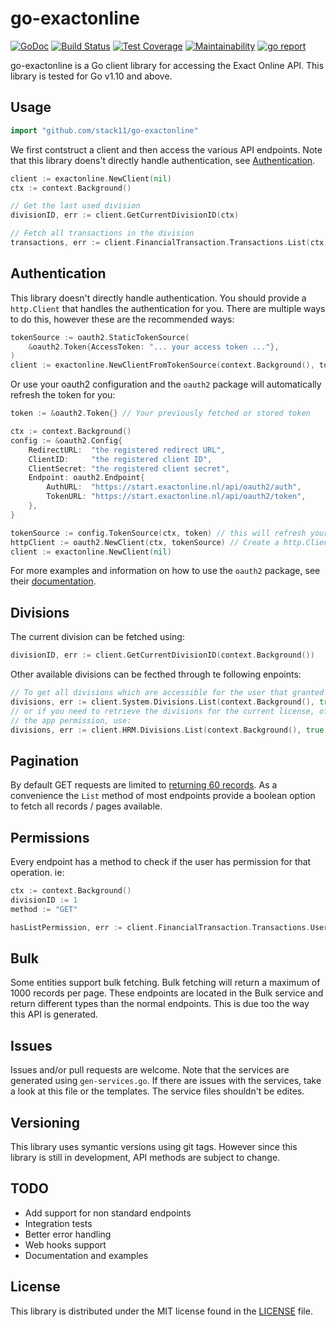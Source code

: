 # go-exactonline #

[![GoDoc](https://godoc.org/github.com/stack11/go-exactonline?status.svg)](https://godoc.org/github.com/stack11/go-exactonline) [![Build Status](https://travis-ci.org/stack11/go-exactonline.svg?branch=master)](https://travis-ci.org/stack11/go-exactonline) [![Test Coverage](https://coveralls.io/repos/github/stack11/go-exactonline/badge.svg?branch=master)](https://coveralls.io/github/stack11/go-exactonline?branch=master) [![Maintainability](https://api.codeclimate.com/v1/badges/a2ca34f94cb3bc58e6a1/maintainability)](https://codeclimate.com/github/stack11/go-exactonline/maintainability) [![go report](https://goreportcard.com/badge/github.com/stack11/go-exactonline)](https://goreportcard.com/report/github.com/stack11/go-exactonline)

go-exactonline is a Go client library for accessing the Exact Online API. This library is tested for Go v1.10 and above.

## Usage ##

```go
import "github.com/stack11/go-exactonline"
```

We first contstruct a client and then access the various API endpoints. Note that this library doens't directly handle authentication, see [Authentication](#authentication).

```go
client := exactonline.NewClient(nil)
ctx := context.Background()

// Get the last used division
divisionID, err := client.GetCurrentDivisionID(ctx)

// Fetch all transactions in the division
transactions, err := client.FinancialTransaction.Transactions.List(ctx, divisionID, false, nil)
```

## Authentication ##

This library doesn't directly handle authentication. You should provide a `http.Client` that handles the authentication for you.
There are multiple ways to do this, however these are the recommended ways:

```go
tokenSource := oauth2.StaticTokenSource(
    &oauth2.Token{AccessToken: "... your access token ..."},
)
client := exactonline.NewClientFromTokenSource(context.Background(), tokenSource)
```

Or use your oauth2 configuration and the `oauth2` package will automatically refresh the token for you:

```go
token := &oauth2.Token{} // Your previously fetched or stored token

ctx := context.Background()
config := &oauth2.Config{
    RedirectURL:  "the registered redirect URL",
    ClientID:     "the registered client ID",
    ClientSecret: "the registered client secret",
    Endpoint: oauth2.Endpoint{
        AuthURL:  "https://start.exactonline.nl/api/oauth2/auth",
        TokenURL: "https://start.exactonline.nl/api/oauth2/token",
    },
}

tokenSource := config.TokenSource(ctx, token) // this will refresh your access token if a valid refresh token is available
httpClient := oauth2.NewClient(ctx, tokenSource) // Create a http.Client that you want to tweak or use exactonline.NewClientFromTokenSource
client := exactonline.NewClient(nil)
```

For more examples and information on how to use the `oauth2` package, see their [documentation](https://godoc.org/golang.org/x/oauth2).

## Divisions ##

The current division can be fetched using:

```go
divisionID, err := client.GetCurrentDivisionID(context.Background())
```

Other available divisions can be fecthed through te following enpoints:

```go
// To get all divisions which are accessible for the user that granted the app permission, use:
divisions, err := client.System.Divisions.List(context.Background(), true, nil)
// or if you need to retrieve the divisions for the current license, of the user that granted
// the app permission, use:
divisions, err := client.HRM.Divisions.List(context.Background(), true, nil)
```

## Pagination ##

By default GET requests are limited to [returning 60 records](https://support.exactonline.com/community/s/knowledge-base#All-All-DNO-Content-rest-restrictions). As a convenience the `List` method of most endpoints provide a boolean option to fetch all records / pages available.

## Permissions ##

Every endpoint has a method to check if the user has permission for that operation. ie:

```go
ctx := context.Background()
divisionID := 1
method := "GET"

hasListPermission, err := client.FinancialTransaction.Transactions.UserHasRights(ctx, divisionID, method)
```

## Bulk ##

Some entities support bulk fetching. Bulk fetching will return a maximum of 1000 records per page. These endpoints are located in the Bulk service and return different types than the normal endpoints. This is due too the way this API is generated.

## Issues ##

Issues and/or pull requests are welcome. Note that the services are generated using `gen-services.go`. If there are issues with the services, take a look at this file or the templates. The service files shouldn't be edites.

## Versioning ##

This library uses symantic versions using git tags. However since this library is still in development, API methods are subject to change.

## TODO ##

- Add support for non standard endpoints
- Integration tests
- Better error handling
- Web hooks support
- Documentation and examples

## License ##

This library is distributed under the MIT license found in the [LICENSE](./LICENSE)
file.
